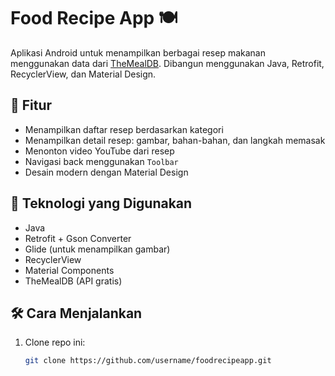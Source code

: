 # Food Recipe App 🍽️

Aplikasi Android untuk menampilkan berbagai resep makanan menggunakan data dari [TheMealDB](https://www.themealdb.com/api.php). Dibangun menggunakan Java, Retrofit, RecyclerView, dan Material Design.

## 📱 Fitur

- Menampilkan daftar resep berdasarkan kategori
- Menampilkan detail resep: gambar, bahan-bahan, dan langkah memasak
- Menonton video YouTube dari resep
- Navigasi back menggunakan `Toolbar`
- Desain modern dengan Material Design

## 🧰 Teknologi yang Digunakan

- Java
- Retrofit + Gson Converter
- Glide (untuk menampilkan gambar)
- RecyclerView
- Material Components
- TheMealDB (API gratis)

## 🛠️ Cara Menjalankan

1. Clone repo ini:
   ```bash
   git clone https://github.com/username/foodrecipeapp.git
